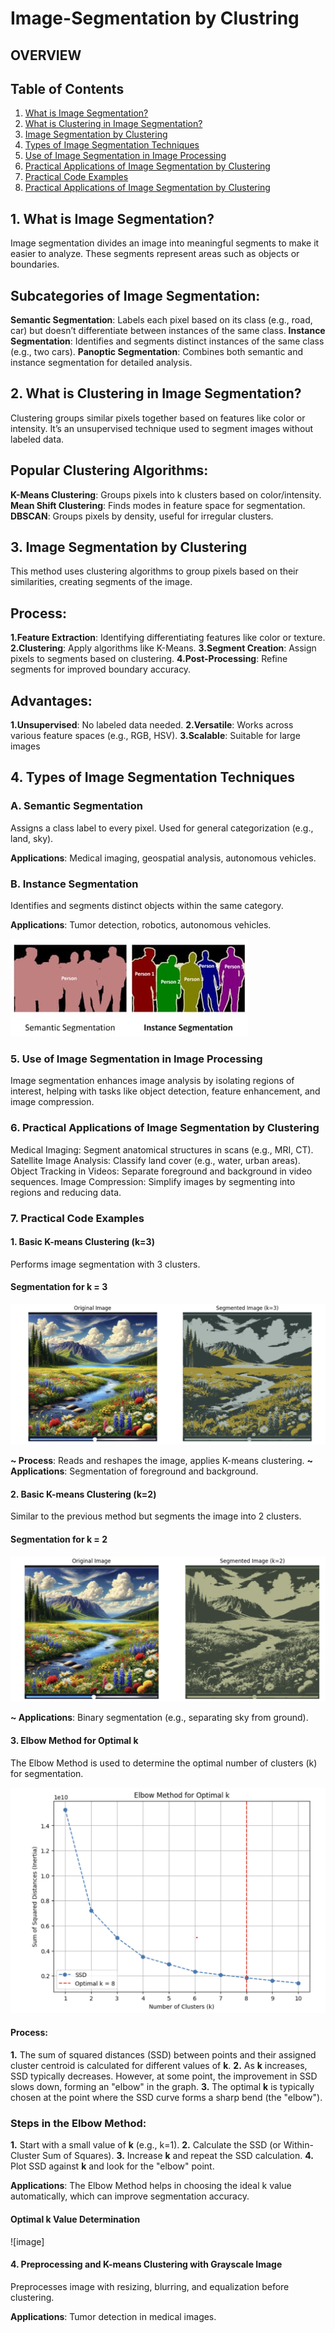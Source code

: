 # Image-Segmentation by Clustring
## OVERVIEW
## Table of Contents

1. [What is Image Segmentation?](#what-is-image-segmentation)
2. [What is Clustering in Image Segmentation?](#what-is-clustering-in-image-segmentation)
3. [Image Segmentation by Clustering](#image-segmentation-by-clustering)
4. [Types of Image Segmentation Techniques](#types-of-image-segmentation-techniques)
5. [Use of Image Segmentation in Image Processing](#use-of-image-segmentation-in-image-processing)
6. [Practical Applications of Image Segmentation by Clustering](#practical-applications-of-image-segmentation-by-clustering)
7. [Practical Code Examples](#practical-code-examples)
8. [Practical Applications of Image Segmentation by Clustering](#practical-applications-of-image-segmentation-by-clustering-1)
## 1. What is Image Segmentation?
Image segmentation divides an image into meaningful segments to make it easier to analyze. These segments represent areas such as objects or boundaries.

## Subcategories of Image Segmentation:
**Semantic Segmentation**: Labels each pixel based on its class (e.g., road, car) but doesn’t differentiate between instances of the same class.
**Instance Segmentation**: Identifies and segments distinct instances of the same class (e.g., two cars).
**Panoptic Segmentation**: Combines both semantic and instance segmentation for detailed analysis.

## 2. What is Clustering in Image Segmentation?
Clustering groups similar pixels together based on features like color or intensity. It’s an unsupervised technique used to segment images without labeled data.

## Popular Clustering Algorithms:
**K-Means Clustering**: Groups pixels into k clusters based on color/intensity.
**Mean Shift Clustering**: Finds modes in feature space for segmentation.
**DBSCAN**: Groups pixels by density, useful for irregular clusters.

## 3. Image Segmentation by Clustering
This method uses clustering algorithms to group pixels based on their similarities, creating segments of the image.

## Process:
  **1.Feature Extraction**: Identifying differentiating features like color or texture.
  **2.Clustering**: Apply algorithms like K-Means.
  **3.Segment Creation**: Assign pixels to segments based on clustering.
  **4.Post-Processing**: Refine segments for improved boundary accuracy.
## Advantages:
  **1.Unsupervised**: No labeled data needed.
  **2.Versatile**: Works across various feature spaces (e.g., RGB, HSV).
  **3.Scalable**: Suitable for large images

## 4. Types of Image Segmentation Techniques
### A. Semantic Segmentation
Assigns a class label to every pixel. Used for general categorization (e.g., land, sky).

**Applications**: Medical imaging, geospatial analysis, autonomous vehicles.
### B. Instance Segmentation
Identifies and segments distinct objects within the same category.

**Applications**: Tumor detection, robotics, autonomous vehicles.

![image](https://github.com/Syedinam67/image-segmentation/blob/358eb2870d111f8bd802b260c8b954f54ec6022e/semg1.jpg)


### 5. Use of Image Segmentation in Image Processing
Image segmentation enhances image analysis by isolating regions of interest, helping with tasks like object detection, feature enhancement, and image compression.

### 6. Practical Applications of Image Segmentation by Clustering
Medical Imaging: Segment anatomical structures in scans (e.g., MRI, CT).
Satellite Image Analysis: Classify land cover (e.g., water, urban areas).
Object Tracking in Videos: Separate foreground and background in video sequences.
Image Compression: Simplify images by segmenting into regions and reducing data.

### 7. Practical Code Examples
#### 1. Basic K-means Clustering (k=3)
Performs image segmentation with 3 clusters.

#### Segmentation for k = 3
![image](https://github.com/Syedinam67/image-segmentation/blob/a65a452924fb1abf128806fb96fb409d1b452e45/for%20k%3D3.png)


**~ Process**: Reads and reshapes the image, applies K-means clustering.
**~ Applications**: Segmentation of foreground and background.

#### 2. Basic K-means Clustering (k=2)
Similar to the previous method but segments the image into 2 clusters.

#### Segmentation for k = 2
![image](https://github.com/Syedinam67/image-segmentation/blob/97bd8d5211742ec398541791efa423cb28d8e773/for%20k%3D2.png)


**~ Applications**: Binary segmentation (e.g., separating sky from ground).

#### 3. Elbow Method for Optimal k
The Elbow Method is used to determine the optimal number of clusters (k) for segmentation.

![image](https://github.com/Syedinam67/image-segmentation/blob/6241dc49b37c4e43be214b54b6072166d47a1378/elbow_method.png)

#### Process:

**1.** The sum of squared distances (SSD) between points and their assigned cluster centroid is calculated for different values of **k**.
**2.** As **k** increases, SSD typically decreases. However, at some point, the improvement in SSD slows down, forming an "elbow" in the graph.
**3.** The optimal **k** is typically chosen at the point where the SSD curve forms a sharp bend (the "elbow").

### Steps in the Elbow Method:

**1.** Start with a small value of **k** (e.g., k=1).
**2.** Calculate the SSD (or Within-Cluster Sum of Squares).
**3.** Increase **k** and repeat the SSD calculation.
**4.** Plot SSD against **k** and look for the "elbow" point.

**Applications**: The Elbow Method helps in choosing the ideal k value automatically, which can improve segmentation accuracy.

#### Optimal k Value Determination
![image]

#### 4. Preprocessing and K-means Clustering with Grayscale Image
Preprocesses image with resizing, blurring, and equalization before clustering.

**Applications**: Tumor detection in medical images.
